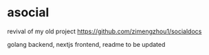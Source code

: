 # asocial

revival of my old project https://github.com/zimengzhou1/socialdocs

golang backend, nextjs frontend, readme to be updated

